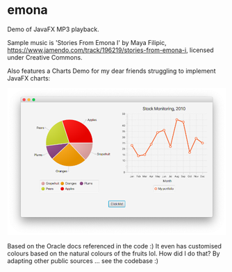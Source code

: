 # emona
Demo of JavaFX MP3 playback.

Sample music is 'Stories From Emona I' by Maya Filipic, https://www.jamendo.com/track/196219/stories-from-emona-i, licensed under Creative Commons.

Also features a Charts Demo for my dear friends struggling to implement JavaFX charts:

![Charts Demo](docs/ChartsDemo.png)

Based on the Oracle docs referenced in the code :)
It even has customised colours based on the natural colours of the fruits lol. How did I do that? By adapting other public sources ... see the codebase :)
